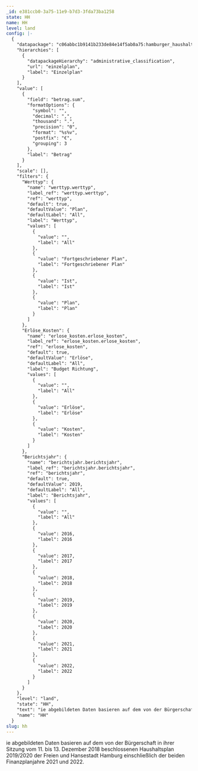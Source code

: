 ```yaml
---
_id: e381ccb0-3a75-11e9-b7d3-3fda73ba1258
state: HH
name: HH
level: land
config: |-
  {
    "datapackage": "c06abbc1b9141b233de84e14f5ab0a75:hamburger_haushalt_hhp_19_20",
    "hierarchies": [
      {
        "datapackageHierarchy": "administrative_classification",
        "url": "einzelplan",
        "label": "Einzelplan"
      }
    ],
    "value": [
      {
        "field": "betrag.sum",
        "formatOptions": {
          "symbol": "",
          "decimal": ",",
          "thousand": ".",
          "precision": "0",
          "format": "%s%v",
          "postfix": "€",
          "grouping": 3
        },
        "label": "Betrag"
      }
    ],
    "scale": [],
    "filters": {
      "Werttyp": {
        "name": "werttyp.werttyp",
        "label_ref": "werttyp.werttyp",
        "ref": "werttyp",
        "default": true,
        "defaultValue": "Plan",
        "defaultLabel": "All",
        "label": "Werttyp",
        "values": [
          {
            "value": "",
            "label": "All"
          },
          {
            "value": "Fortgeschriebener Plan",
            "label": "Fortgeschriebener Plan"
          },
          {
            "value": "Ist",
            "label": "Ist"
          },
          {
            "value": "Plan",
            "label": "Plan"
          }
        ]
      },
      "Erlöse_Kosten": {
        "name": "erlose_kosten.erlose_kosten",
        "label_ref": "erlose_kosten.erlose_kosten",
        "ref": "erlose_kosten",
        "default": true,
        "defaultValue": "Erlöse",
        "defaultLabel": "All",
        "label": "Budget Richtung",
        "values": [
          {
            "value": "",
            "label": "All"
          },
          {
            "value": "Erlöse",
            "label": "Erlöse"
          },
          {
            "value": "Kosten",
            "label": "Kosten"
          }
        ]
      },
      "Berichtsjahr": {
        "name": "berichtsjahr.berichtsjahr",
        "label_ref": "berichtsjahr.berichtsjahr",
        "ref": "berichtsjahr",
        "default": true,
        "defaultValue": 2019,
        "defaultLabel": "All",
        "label": "Berichtsjahr",
        "values": [
          {
            "value": "",
            "label": "All"
          },
          {
            "value": 2016,
            "label": 2016
          },
          {
            "value": 2017,
            "label": 2017
          },
          {
            "value": 2018,
            "label": 2018
          },
          {
            "value": 2019,
            "label": 2019
          },
          {
            "value": 2020,
            "label": 2020
          },
          {
            "value": 2021,
            "label": 2021
          },
          {
            "value": 2022,
            "label": 2022
          }
        ]
      }
    },
    "level": "land",
    "state": "HH",
    "text": "ie abgebildeten Daten basieren auf dem von der Bürgerschaft in ihrer Sitzung vom 11. bis 13. Dezember 2018 beschlossenen Haushaltsplan 2019/2020 der Freien und Hansestadt Hamburg einschließlich der beiden Finanzplanjahre 2021 und 2022.",
    "name": "HH"
  }
slug: hh
---
```

ie abgebildeten Daten basieren auf dem von der Bürgerschaft in ihrer Sitzung vom 11. bis 13. Dezember 2018 beschlossenen Haushaltsplan 2019/2020 der Freien und Hansestadt Hamburg einschließlich der beiden Finanzplanjahre 2021 und 2022.
